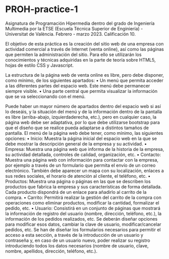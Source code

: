 ﻿# PROH-practice-1
Asignatura de Programación Hipermedia dentro del grado de Ingeniería Multimedia por la ETSE (Escuela Técnica Superior de Enginiería) - Universitat de València. Febrero - marzo 2023. Calificación 10.

El objetivo de esta práctica es la creación del sitio web de una empresa con actividad comercial a través de Internet (venta online), así como las páginas que permiten la administración del sitio. Para ello se utilizarán los conocimientos y técnicas adquiridas en la parte de teoría sobre HTML5, hojas de estilo CSS y Javascript.

La estructura de la página web de venta online es libre, pero debe disponer, como mínimo, de los siguientes apartados:
  • Un menú que permita acceder a las diferentes partes del espacio web. Este menú debe permanecer siempre visible.
  • Una parte central que permita visualizar la información que se va seleccionando con el menú.

Puede haber un mayor número de apartados dentro del espacio web si así lo deseáis, y la situación del menú y de la información dentro de la pantalla es libre (arriba-abajo, izquierdaderecha, etc.), pero en cualquier caso, la página web debe ser adaptativa, por lo que debe utilizarse bootstrap para que el diseño que se realice pueda adaptarse a distintos tamaños de pantalla. El menú de la página web debe tener, como mínimo, las siguientes opciones:
  • Inicio: Muestra la página inicial del espacio web en la que se debe mostrar la descripción general de la empresa y su actividad.
  • Empresa: Muestra una página web que informa de la historia de la empresa, su actividad detallada, controles de calidad, organización, etc.
  • Contacto: Muestra una página web con información para contactar con la empresa, por ejemplo a través de un formulario que permita el envío de un correo electrónico. También debe aparecer un mapa con su localización, enlaces a sus redes sociales, el horario de atención al cliente, el teléfono, etc.
  • Productos: Muestra una página o páginas en las que se describen los productos que fabrica la empresa y sus características de forma detallada. Cada producto dispondrá de un enlace para añadirlo al carrito de la compra.
  • Carrito: Permitirá realizar la gestión del carrito de la compra con operaciones como eliminar productos, modificar la cantidad, formalizar el pedido, etc.
  • Usuario: Consistirá en un conjunto de páginas que mostrará la información de registro del usuario (nombre, dirección, teléfono, etc.), la información de los pedidos realizados, etc. Se deberán diseñar opciones para modificar esos datos, cambiar la clave de usuario, modificar/cancelar pedidos, etc. Se han de diseñar los formularios necesarios para permitir el acceso a esta sección, a través de la introducción de un usuario y contraseña y, en caso de un usuario nuevo, poder realizar su registro introduciendo todos los datos necesarios (nombre de usuario, clave, nombre, apellidos, dirección, teléfono, etc.).
